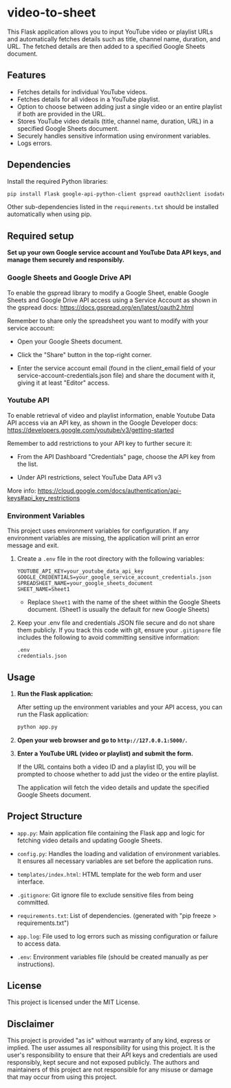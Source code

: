 # video-to-sheet

This Flask application allows you to input YouTube video or playlist URLs and automatically fetches details such as title, channel name, duration, and URL. The fetched details are then added to a specified Google Sheets document.

## Features

- Fetches details for individual YouTube videos.
- Fetches details for all videos in a YouTube playlist.
- Option to choose between adding just a single video or an entire playlist if both are provided in the URL.
- Stores YouTube video details (title, channel name, duration, URL) in a specified Google Sheets document.
- Securely handles sensitive information using environment variables.
- Logs errors.

## Dependencies

Install the required Python libraries:

```bash
pip install Flask google-api-python-client gspread oauth2client isodate python-dotenv
```

Other sub-dependencies listed in the `requirements.txt` should be installed automatically when using pip.

## Required setup

**Set up your own Google service account and YouTube Data API keys, and manage them securely and responsibly.**

### Google Sheets and Google Drive API

To enable the gspread library to modify a Google Sheet, enable Google Sheets and Google Drive API access using a Service Account as shown in the gspread docs: https://docs.gspread.org/en/latest/oauth2.html

Remember to share only the spreadsheet you want to modify with your service account:

- Open your Google Sheets document.

- Click the "Share" button in the top-right corner.

- Enter the service account email (found in the client_email field of your service-account-credentials.json file) and share the document with it, giving it at least "Editor" access.

### Youtube API

To enable retrieval of video and playlist information, enable Youtube Data API access via an API key, as shown in the Google Developer docs: https://developers.google.com/youtube/v3/getting-started

Remember to add restrictions to your API key to further secure it:

- From the API Dashboard "Credentials" page, choose the API key from the list.

- Under API restrictions, select YouTube Data API v3

More info: https://cloud.google.com/docs/authentication/api-keys#api_key_restrictions

### Environment Variables

This project uses environment variables for configuration. If any environment variables are missing, the application will print an error message and exit.

1. Create a `.env` file in the root directory with the following variables:

   ```env
   YOUTUBE_API_KEY=your_youtube_data_api_key
   GOOGLE_CREDENTIALS=your_google_service_account_credentials.json
   SPREADSHEET_NAME=your_google_sheets_document
   SHEET_NAME=Sheet1
   ```

   - Replace `Sheet1` with the name of the sheet within the Google Sheets document. (Sheet1 is usually the default for new Google Sheets)

2. Keep your .env file and credentials JSON file secure and do not share them publicly. If you track this code with git, ensure your `.gitignore` file includes the following to avoid committing sensitive information:

   ```gitignore
   .env
   credentials.json
   ```

## Usage

1. **Run the Flask application:**

   After setting up the environment variables and your API access, you can run the Flask application:

   ```bash
   python app.py
   ```

2. **Open your web browser and go to `http://127.0.0.1:5000/`.**

3. **Enter a YouTube URL (video or playlist) and submit the form.**

   If the URL contains both a video ID and a playlist ID, you will be prompted to choose whether to add just the video or the entire playlist.

   The application will fetch the video details and update the specified Google Sheets document.

## Project Structure

- `app.py`: Main application file containing the Flask app and logic for fetching video details and updating Google Sheets.
- `config.py`: Handles the loading and validation of environment variables. It ensures all necessary variables are set before the application runs.
- `templates/index.html`: HTML template for the web form and user interface.

- `.gitignore`: Git ignore file to exclude sensitive files from being committed.
- `requirements.txt`: List of dependencies. (generated with "pip freeze > requirements.txt")

- `app.log`: File used to log errors such as missing configuration or failure to access data.
- `.env`: Environment variables file (should be created manually as per instructions).

## License

This project is licensed under the MIT License.

## Disclaimer

This project is provided "as is" without warranty of any kind, express or implied. The user assumes all responsibility for using this project. It is the user's responsibility to ensure that their API keys and credentials are used responsibly, kept secure and not exposed publicly. The authors and maintainers of this project are not responsible for any misuse or damage that may occur from using this project.

